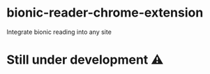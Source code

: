 # bionic-reader-chrome-extension
Integrate bionic reading into any  site

# Still under development ⚠️


